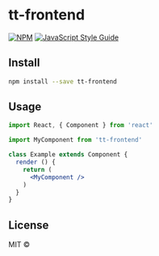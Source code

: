 # tt-frontend

> 

[![NPM](https://img.shields.io/npm/v/tt-frontend.svg)](https://www.npmjs.com/package/tt-frontend) [![JavaScript Style Guide](https://img.shields.io/badge/code_style-standard-brightgreen.svg)](https://standardjs.com)

## Install

```bash
npm install --save tt-frontend
```

## Usage

```jsx
import React, { Component } from 'react'

import MyComponent from 'tt-frontend'

class Example extends Component {
  render () {
    return (
      <MyComponent />
    )
  }
}
```

## License

MIT © [](https://github.com/)
